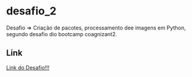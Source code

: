 # desafio_2
Desafio => Criação de pacotes, processamento dee imagens em Python, segundo desafio dio bootcamp coagnizant2.

## Link
[Link do Desafio!!!](https://web.dio.me/project/descomplicando-a-criacao-de-pacotes-de-processamento-de-imagens-em-python/learning/3d3925ad-7a05-4068-9cf9-7f3f7b18e99f?back=/track/cognizant-cloud-data-engineer-2&tab=undefined&moduleId=undefined)
